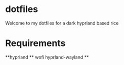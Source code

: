 # dotfiles
Welcome to my dotfiles for a dark hyprland based rice
# Requirements
**hyprland **
wofi 
hyprland-wayland
**
